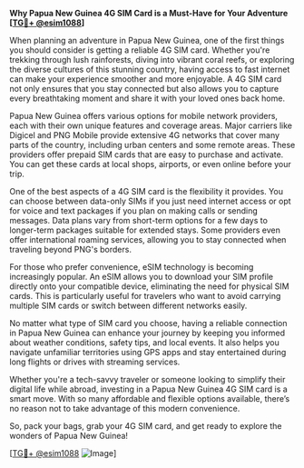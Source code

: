 **Why Papua New Guinea 4G SIM Card is a Must-Have for Your Adventure [[TG💪+ @esim1088](https://t.me/s/esim1088)]**

When planning an adventure in Papua New Guinea, one of the first things you should consider is getting a reliable 4G SIM card. Whether you're trekking through lush rainforests, diving into vibrant coral reefs, or exploring the diverse cultures of this stunning country, having access to fast internet can make your experience smoother and more enjoyable. A 4G SIM card not only ensures that you stay connected but also allows you to capture every breathtaking moment and share it with your loved ones back home.

Papua New Guinea offers various options for mobile network providers, each with their own unique features and coverage areas. Major carriers like Digicel and PNG Mobile provide extensive 4G networks that cover many parts of the country, including urban centers and some remote areas. These providers offer prepaid SIM cards that are easy to purchase and activate. You can get these cards at local shops, airports, or even online before your trip.

One of the best aspects of a 4G SIM card is the flexibility it provides. You can choose between data-only SIMs if you just need internet access or opt for voice and text packages if you plan on making calls or sending messages. Data plans vary from short-term options for a few days to longer-term packages suitable for extended stays. Some providers even offer international roaming services, allowing you to stay connected when traveling beyond PNG's borders.

For those who prefer convenience, eSIM technology is becoming increasingly popular. An eSIM allows you to download your SIM profile directly onto your compatible device, eliminating the need for physical SIM cards. This is particularly useful for travelers who want to avoid carrying multiple SIM cards or switch between different networks easily.

No matter what type of SIM card you choose, having a reliable connection in Papua New Guinea can enhance your journey by keeping you informed about weather conditions, safety tips, and local events. It also helps you navigate unfamiliar territories using GPS apps and stay entertained during long flights or drives with streaming services.

Whether you're a tech-savvy traveler or someone looking to simplify their digital life while abroad, investing in a Papua New Guinea 4G SIM card is a smart move. With so many affordable and flexible options available, there’s no reason not to take advantage of this modern convenience.

So, pack your bags, grab your 4G SIM card, and get ready to explore the wonders of Papua New Guinea! 

[[TG💪+ @esim1088](https://t.me/s/esim1088) ![Image](https://i.postimg.cc/Y0z9fWf4/image.png)]